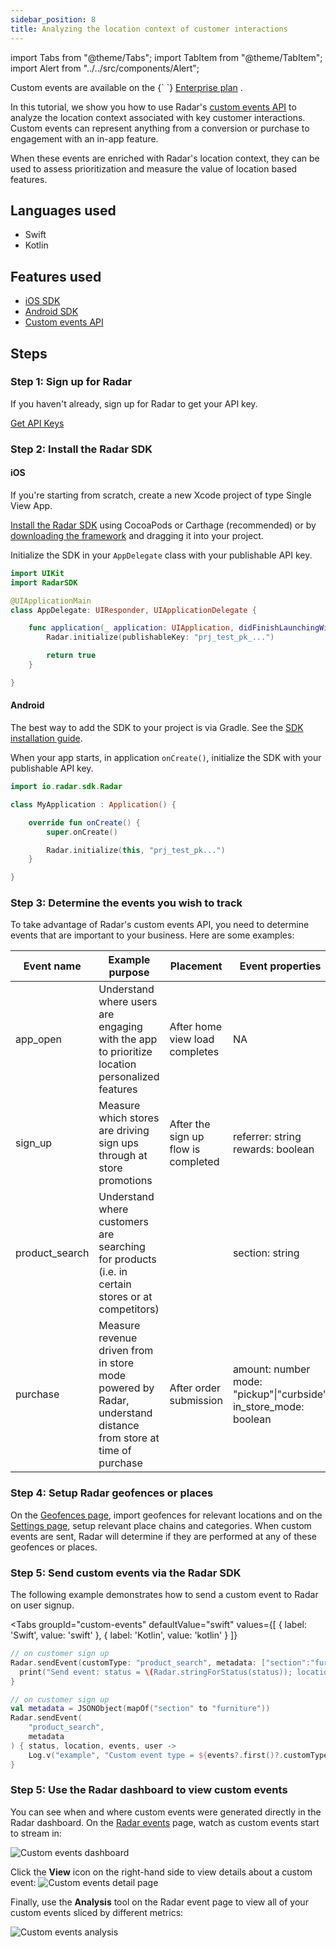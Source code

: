 ```yaml
---
sidebar_position: 8
title: Analyzing the location context of customer interactions
---
```


import Tabs from "@theme/Tabs";
import TabItem from "@theme/TabItem";
import Alert from "../../src/components/Alert";

<Alert alertType="info">
  Custom events are available on the {` `}
  <a href="https://radar.com/pricing" target="_blank">Enterprise plan</a>
  .
</Alert>

In this tutorial, we show you how to use Radar's [custom events API](/api#send-a-custom-event) to analyze the location context associated with key customer interactions. Custom events can represent anything from a conversion or purchase to engagement with an in-app feature.

When these events are enriched with Radar's location context, they can be used to assess prioritization and measure the value of location based features.

## Languages used

- Swift
- Kotlin

## Features used

- [iOS SDK](/sdk/ios)
- [Android SDK](/sdk/android)
- [Custom events API](/api#send-a-custom-event)

## Steps

### Step 1: Sign up for Radar

If you haven't already, sign up for Radar to get your API key.

<a className="btn btn-large btn-primary" href="https://radar.com/signup">Get API Keys</a>

### Step 2: Install the Radar SDK

#### iOS
If you're starting from scratch, create a new Xcode project of type Single View App.

[Install the Radar SDK](/sdk) using CocoaPods or Carthage (recommended) or by [downloading the framework](https://github.com/radarlabs/radar-sdk-ios/releases) and dragging it into your project.

Initialize the SDK in your `AppDelegate` class with your publishable API key.

```swift
import UIKit
import RadarSDK

@UIApplicationMain
class AppDelegate: UIResponder, UIApplicationDelegate {

    func application(_ application: UIApplication, didFinishLaunchingWithOptions launchOptions: [UIApplication.LaunchOptionsKey: Any]?) -> Bool {
        Radar.initialize(publishableKey: "prj_test_pk_...")

        return true
    }

}
```

#### Android
The best way to add the SDK to your project is via Gradle. See the [SDK installation guide](/sdk/android#install-sdk).

When your app starts, in application `onCreate()`, initialize the SDK with your publishable API key.

  ```kotlin
  import io.radar.sdk.Radar

  class MyApplication : Application() {

      override fun onCreate() {
          super.onCreate()

          Radar.initialize(this, "prj_test_pk...")
      }

  }
  ```
### Step 3: Determine the events you wish to track
To take advantage of Radar's custom events API, you need to determine events that are important to your business. Here are some examples:

| Event name | Example purpose                                                                                                     | Placement                           | Event properties                                                               |
|------------|---------------------------------------------------------------------------------------------------------------------|-------------------------------------|--------------------------------------------------------------------------------|
| app_open   | Understand where users are engaging with the app to prioritize location personalized features                       | After home view load completes      | NA                                                                             |
| sign_up    | Measure which stores are driving sign ups through at store promotions                                               | After the sign up flow is completed | referrer: string <br /> rewards: boolean                                            |
| product_search    | Understand where customers are searching for products (i.e. in certain stores or at competitors)                                               |  | section: string                                         |
| purchase   | Measure revenue driven from in store mode powered by Radar, understand distance from store at time of purchase | After order submission              | amount: number <br /> mode: "pickup"\|"curbside" <br /> in_store_mode: boolean |

### Step 4: Setup Radar geofences or places

On the [Geofences page](https://radar.com/dashboard/geofences), import geofences for relevant locations and on the [Settings page](https://radar.com/dashboard/settings), setup relevant place chains and categories. When custom events are sent, Radar will determine if they are performed at any of these geofences or places.

### Step 5: Send custom events via the Radar SDK

The following example demonstrates how to send a custom event to Radar on user signup.

<Tabs
  groupId="custom-events"
  defaultValue="swift"
  values={[
    { label: 'Swift', value: 'swift' },
    { label: 'Kotlin', value: 'kotlin' }
  ]}
>
  <TabItem value="swift">

```swift
// on customer sign up
Radar.sendEvent(customType: "product_search", metadata: ["section":"furniture"]) { (status, location, events, user) in
  print("Send event: status = \(Radar.stringForStatus(status)); location = \(String(describing: location)); events = \(String(describing: events)); user = \(String(describing: user))")
}
```

  </TabItem>
  <TabItem value="kotlin">

```kotlin
// on customer sign up
val metadata = JSONObject(mapOf("section" to "furniture"))
Radar.sendEvent(
    "product_search",
    metadata
) { status, location, events, user ->
    Log.v("example", "Custom event type = ${events?.first()?.customType}: status = $status; location = $location; events = $events; user = $user")
}
```
  </TabItem>
</Tabs>

### Step 5: Use the Radar dashboard to view custom events
You can see when and where custom events were generated directly in the Radar dashboard. On the [Radar events](https://radar.com/dashboard/events) page, watch as custom events start to stream in:

![Custom events dashboard](/img/tutorials/custom-events-dashboard.png)

Click the **View** icon on the right-hand side to view details about a custom event:
![Custom events detail page](/img/tutorials/custom-events-detail-page.gif)

Finally, use the **Analysis** tool on the Radar event page to view all of your custom events sliced by different metrics:

![Custom events analysis](/img/tutorials/custom-event-analysis.png)